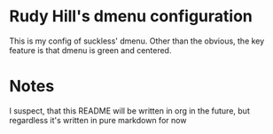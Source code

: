 # Rudy Hill's dmenu configuration
This is my config of suckless' dmenu.
Other than the obvious, the key feature is that dmenu is green and centered.

# Notes
I suspect, that this README will be written in org in the future, but regardless it's written in pure markdown for now
